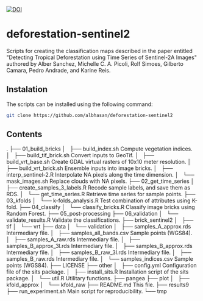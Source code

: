 [![DOI](https://zenodo.org/badge/277586366.svg)](https://zenodo.org/badge/latestdoi/277586366)

# deforestation-sentinel2

Scripts for creating the classification maps described in the paper entitled "Detecting Tropical Deforestation using Time Series of Sentinel-2A Images" authored by Alber Sanchez, Michelle C. A. Picoli, Rolf Simoes, Gilberto Camara, Pedro Andrade, and Karine Reis.

## Instalation

The scripts can be installed using the following command:

```bash
git clone https://github.com/albhasan/deforestation-sentinel2
```

## Contents

.
├── 01_build_bricks
│   ├── build_index.sh                     Compute vegetation indices. 
│   ├── build_tif_brick.sh                 Convert inputs to GeoTif.
│   ├── build_vrt_base.sh                  Create GDAL virtual rasters of 10x10 meter resolution.
│   ├── build_vrt_brick.sh                 Ensemble inputs into image bricks.
│   ├── interp_sentinel-2.R                Interpolate NA pixels along the time dimension.
│   └── mask_images.sh                     Replace clouds with NA pixels.
├── 02_get_time_series
│   ├── create_samples_3_labels.R          Recode sample labels, and save them as RDS.
│   └── get_time_series.R                  Retrieve time series for sample points.
├── 03_kfolds
│   └── k-folds_analysis.R                 Test combination of attributes using K-fold.
├── 04_classify
│   └── classify_bricks.R                  Classify image bricks using Random Forest.
├── 05_post-processing
├── 06_validation
│   └── validate_results.R                 Validate the classifications.
├── brick_sentinel2
│   ├── tif
│   └── vrt
├── data
│   └── validation
│       ├── samples_A_approx.rds           Intermediary file.
│       ├── samples_all_bands.csv          Sample points (WGS84).
│       ├── samples_A_raw.rds              Intermediary file.
│       ├── samples_B_approx_3l.rds        Intermediary file. 
│       ├── samples_B_approx.rds           Intermediary file.
│       ├── samples_B_raw_3l.rds           Intermediary file.
│       ├── samples_B_raw.rds              Intermediary file.
│       └── samples_indices.csv            Sample points (WGS84).
├── LICENSE
├── other
│   ├── config.yml                         Configuration file of the sits package.
│   ├── install_sits.R                     Installation script of the sits package.
│   └── util.R                             Utilitary functions.
├── pangea
├── plot
│   ├── kfold_approx
│   └── kfold_raw
├── README.md                              This file.
├── results9
├── run_experiment.sh                      Main script for reproducibility.
└── tmp

